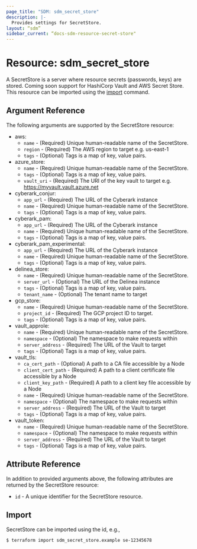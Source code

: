 ```yaml
---
page_title: "SDM: sdm_secret_store"
description: |-
  Provides settings for SecretStore.
layout: “sdm”
sidebar_current: “docs-sdm-resource-secret-store"
---
```

# Resource: sdm_secret_store

A SecretStore is a server where resource secrets (passwords, keys) are stored.
 Coming soon support for HashiCorp Vault and AWS Secret Store.
This resource can be imported using the [import](https://www.terraform.io/docs/cli/commands/import.html) command.
## Argument Reference
The following arguments are supported by the SecretStore resource:
* aws:
	* `name` - (Required) Unique human-readable name of the SecretStore.
	* `region` - (Required) The AWS region to target e.g. us-east-1
	* `tags` - (Optional) Tags is a map of key, value pairs.
* azure_store:
	* `name` - (Required) Unique human-readable name of the SecretStore.
	* `tags` - (Optional) Tags is a map of key, value pairs.
	* `vault_uri` - (Required) The URI of the key vault to target e.g. https://myvault.vault.azure.net
* cyberark_conjur:
	* `app_url` - (Required) The URL of the Cyberark instance
	* `name` - (Required) Unique human-readable name of the SecretStore.
	* `tags` - (Optional) Tags is a map of key, value pairs.
* cyberark_pam:
	* `app_url` - (Required) The URL of the Cyberark instance
	* `name` - (Required) Unique human-readable name of the SecretStore.
	* `tags` - (Optional) Tags is a map of key, value pairs.
* cyberark_pam_experimental:
	* `app_url` - (Required) The URL of the Cyberark instance
	* `name` - (Required) Unique human-readable name of the SecretStore.
	* `tags` - (Optional) Tags is a map of key, value pairs.
* delinea_store:
	* `name` - (Required) Unique human-readable name of the SecretStore.
	* `server_url` - (Optional) The URL of the Delinea instance
	* `tags` - (Optional) Tags is a map of key, value pairs.
	* `tenant_name` - (Optional) The tenant name to target
* gcp_store:
	* `name` - (Required) Unique human-readable name of the SecretStore.
	* `project_id` - (Required) The GCP project ID to target.
	* `tags` - (Optional) Tags is a map of key, value pairs.
* vault_approle:
	* `name` - (Required) Unique human-readable name of the SecretStore.
	* `namespace` - (Optional) The namespace to make requests within
	* `server_address` - (Required) The URL of the Vault to target
	* `tags` - (Optional) Tags is a map of key, value pairs.
* vault_tls:
	* `ca_cert_path` - (Optional) A path to a CA file accessible by a Node
	* `client_cert_path` - (Required) A path to a client certificate file accessible by a Node
	* `client_key_path` - (Required) A path to a client key file accessible by a Node
	* `name` - (Required) Unique human-readable name of the SecretStore.
	* `namespace` - (Optional) The namespace to make requests within
	* `server_address` - (Required) The URL of the Vault to target
	* `tags` - (Optional) Tags is a map of key, value pairs.
* vault_token:
	* `name` - (Required) Unique human-readable name of the SecretStore.
	* `namespace` - (Optional) The namespace to make requests within
	* `server_address` - (Required) The URL of the Vault to target
	* `tags` - (Optional) Tags is a map of key, value pairs.
## Attribute Reference
In addition to provided arguments above, the following attributes are returned by the SecretStore resource:
* `id` - A unique identifier for the SecretStore resource.
## Import
SecretStore can be imported using the id, e.g.,

```
$ terraform import sdm_secret_store.example se-12345678
```
